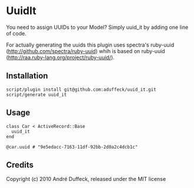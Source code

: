 # UuidIt

You need to assign UUIDs to your Model? Simply uuid_it by adding one line of code.

For actually generating the uuids this plugin uses spectra's ruby-uuid (http://github.com/spectra/ruby-uuid) whih is
based on ruby-uuid (http://raa.ruby-lang.org/project/ruby-uuid/).

## Installation

    script/plugin install git@github.com:aduffeck/uuid_it.git
    script/generate uuid_it


## Usage

    class Car < ActiveRecord::Base
      uuid_it
    end

    @car.uuid # "9e5edacc-7163-11df-92bb-2d0a2c4dcb1c"

## Credits

Copyright (c) 2010 André Duffeck, released under the MIT license
